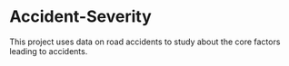 # Accident-Severity
This project uses  data on road accidents to study about the core factors leading to accidents.
